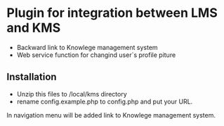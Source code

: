# Plugin for integration between LMS and KMS 

- Backward link to Knowlege management system
- Web service function for changind user`s profile piture

## Installation

- Unzip this files to /local/kms directory
- rename config.example.php to config.php and put your URL.

In navigation menu will be added link to Knowlege management system.